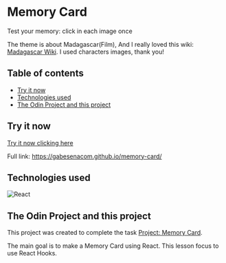 # Memory Card

Test your memory: click in each image once

The theme is about Madagascar(Film), And I really loved this wiki: [Madagascar Wiki](madagascar.fandom.com/). I used characters images, thank you!

## Table of contents

- [Try it now](#try-it-now)
- [Technologies used](#technologies-used)
- [The Odin Project and this project](#the-odin-project-and-this-project)


## Try it now

[Try it now clicking here](https://gabesenacom.github.io/memory-card/)

Full link:
https://gabesenacom.github.io/memory-card/


## Technologies used

![React](https://img.shields.io/badge/react-%2320232a.svg?style=for-the-badge&logo=react&logoColor=%2361DAFB)

## The Odin Project and this project

This project was created to complete the task [Project: Memory Card](https://www.theodinproject.com/paths/full-stack-javascript/courses/javascript/lessons/memory-card).

The main goal is to make a Memory Card using React. This lesson focus to use React Hooks.
